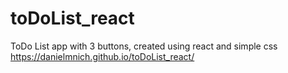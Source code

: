 # toDoList_react
ToDo List app with 3 buttons, created using react and simple css
https://danielmnich.github.io/toDoList_react/
